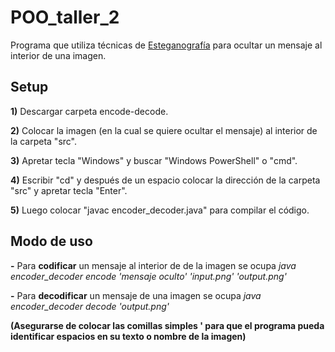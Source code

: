 # POO_taller_2
Programa que utiliza técnicas de [Esteganografía](https://es.wikipedia.org/wiki/Esteganograf%C3%ADa) para ocultar un mensaje al interior de una imagen. 
## Setup
**1)** Descargar carpeta encode-decode.

**2)** Colocar la imagen (en la cual se quiere ocultar el mensaje) al interior de la carpeta "src".

**3)** Apretar tecla "Windows" y buscar "Windows PowerShell" o "cmd".

**4)** Escribir "cd" y después de un espacio colocar la dirección de la carpeta "src" y apretar tecla "Enter".

**5)** Luego colocar "javac encoder_decoder.java" para compilar el código.

## Modo de uso
**-** Para **codificar** un mensaje al interior de de la imagen se ocupa *java encoder_decoder encode 'mensaje oculto' 'input.png' 'output.png'*

**-** Para **decodificar** un mensaje de una imagen se ocupa *java encoder_decoder decode 'output.png'*

**(Asegurarse de colocar las comillas simples ' para que el programa pueda identificar espacios en su texto o nombre de la imagen)**
